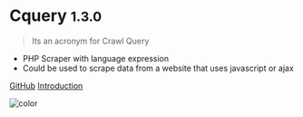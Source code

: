
# Cquery <small>1.3.0</small>

> Its an acronym for Crawl Query

- PHP Scraper with language expression
- Could be used to scrape data from a website that uses javascript or ajax

[GitHub](https://github.com/cacing69/cquery)
[Introduction](introduction.md)

![color](#ffffff)
